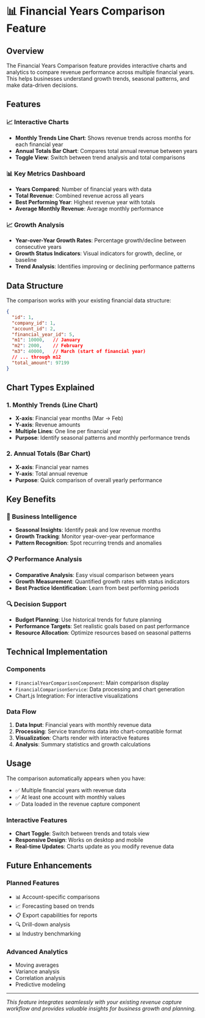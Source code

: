 # 📊 Financial Years Comparison Feature

## Overview
The Financial Years Comparison feature provides interactive charts and analytics to compare revenue performance across multiple financial years. This helps businesses understand growth trends, seasonal patterns, and make data-driven decisions.

## Features

### 📈 Interactive Charts
- **Monthly Trends Line Chart**: Shows revenue trends across months for each financial year
- **Annual Totals Bar Chart**: Compares total annual revenue between years
- **Toggle View**: Switch between trend analysis and total comparisons

### 📊 Key Metrics Dashboard
- **Years Compared**: Number of financial years with data
- **Total Revenue**: Combined revenue across all years
- **Best Performing Year**: Highest revenue year with totals
- **Average Monthly Revenue**: Average monthly performance

### 📈 Growth Analysis
- **Year-over-Year Growth Rates**: Percentage growth/decline between consecutive years
- **Growth Status Indicators**: Visual indicators for growth, decline, or baseline
- **Trend Analysis**: Identifies improving or declining performance patterns

## Data Structure

The comparison works with your existing financial data structure:

```json
{
  "id": 1,
  "company_id": 1,
  "account_id": 2,
  "financial_year_id": 5,
  "m1": 10000,   // January
  "m2": 2000,    // February
  "m3": 40000,   // March (start of financial year)
  // ... through m12
  "total_amount": 97199
}
```

## Chart Types Explained

### 1. Monthly Trends (Line Chart)
- **X-axis**: Financial year months (Mar → Feb)
- **Y-axis**: Revenue amounts
- **Multiple Lines**: One line per financial year
- **Purpose**: Identify seasonal patterns and monthly performance trends

### 2. Annual Totals (Bar Chart)
- **X-axis**: Financial year names
- **Y-axis**: Total annual revenue
- **Purpose**: Quick comparison of overall yearly performance

## Key Benefits

### 🎯 Business Intelligence
- **Seasonal Insights**: Identify peak and low revenue months
- **Growth Tracking**: Monitor year-over-year performance
- **Pattern Recognition**: Spot recurring trends and anomalies

### 📋 Performance Analysis
- **Comparative Analysis**: Easy visual comparison between years
- **Growth Measurement**: Quantified growth rates with status indicators
- **Best Practice Identification**: Learn from best performing periods

### 🔍 Decision Support
- **Budget Planning**: Use historical trends for future planning
- **Performance Targets**: Set realistic goals based on past performance
- **Resource Allocation**: Optimize resources based on seasonal patterns

## Technical Implementation

### Components
- `FinancialYearComparisonComponent`: Main comparison display
- `FinancialComparisonService`: Data processing and chart generation
- Chart.js Integration: For interactive visualizations

### Data Flow
1. **Data Input**: Financial years with monthly revenue data
2. **Processing**: Service transforms data into chart-compatible format
3. **Visualization**: Charts render with interactive features
4. **Analysis**: Summary statistics and growth calculations

## Usage

The comparison automatically appears when you have:
- ✅ Multiple financial years with revenue data
- ✅ At least one account with monthly values
- ✅ Data loaded in the revenue capture component

### Interactive Features
- **Chart Toggle**: Switch between trends and totals view
- **Responsive Design**: Works on desktop and mobile
- **Real-time Updates**: Charts update as you modify revenue data

## Future Enhancements

### Planned Features
- 📊 Account-specific comparisons
- 📈 Forecasting based on trends
- 📋 Export capabilities for reports
- 🔍 Drill-down analysis
- 📊 Industry benchmarking

### Advanced Analytics
- Moving averages
- Variance analysis
- Correlation analysis
- Predictive modeling

---

*This feature integrates seamlessly with your existing revenue capture workflow and provides valuable insights for business growth and planning.*
